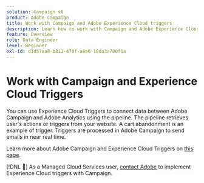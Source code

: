 ```yaml
---
solution: Campaign v8
product: Adobe Campaign
title: Work with Campaign and Adobe Experience Cloud triggers
description: Learn how to work with Campaign and Adobe Experience Cloud triggers
feature: Overview
role: Data Engineer
level: Beginner
exl-id: d1d57aa8-b811-470f-a8a6-18da3a700f1a
---
```

# Work with Campaign and Experience Cloud Triggers

You can use Experience Cloud Triggers to connect data between Adobe Campaign and Adobe Analytics using the pipeline. The pipeline retrieves user's actions or triggers from your website. A cart abandonment is an example of trigger. Triggers are processed in Adobe Campaign to send emails in near real time.

Learn more about Adobe Campaign and Experience Cloud Triggers on [this page](https://experienceleague.adobe.com/docs/campaign-classic/using/integrating-with-adobe-experience-cloud/experience-triggers/about-triggers.html?lang=en).

[!DNL :speech_balloon:]  As a Managed Cloud Services user, [contact Adobe](../start/campaign-faq.md#support) to implement Experience Cloud triggers with Campaign.
